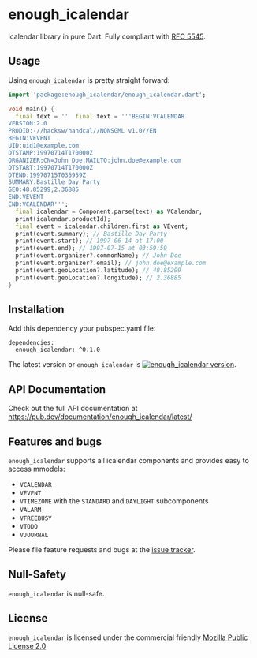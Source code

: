 # enough_icalendar
icalendar library in pure Dart. Fully compliant with [RFC 5545](https://datatracker.ietf.org/doc/html/rfc5545).

## Usage

Using `enough_icalendar` is pretty straight forward:

```dart
import 'package:enough_icalendar/enough_icalendar.dart';

void main() {
  final text = ''  final text = '''BEGIN:VCALENDAR
VERSION:2.0
PRODID:-//hacksw/handcal//NONSGML v1.0//EN
BEGIN:VEVENT
UID:uid1@example.com
DTSTAMP:19970714T170000Z
ORGANIZER;CN=John Doe:MAILTO:john.doe@example.com
DTSTART:19970714T170000Z
DTEND:19970715T035959Z
SUMMARY:Bastille Day Party
GEO:48.85299;2.36885
END:VEVENT
END:VCALENDAR''';
  final icalendar = Component.parse(text) as VCalendar;
  print(icalendar.productId);
  final event = icalendar.children.first as VEvent;
  print(event.summary); // Bastille Day Party
  print(event.start); // 1997-06-14 at 17:00
  print(event.end); // 1997-07-15 at 03:59:59
  print(event.organizer?.commonName); // John Doe
  print(event.organizer?.email); // john.doe@example.com
  print(event.geoLocation?.latitude); // 48.85299
  print(event.geoLocation?.longitude); // 2.36885
}
```

## Installation
Add this dependency your pubspec.yaml file:

```
dependencies:
  enough_icalendar: ^0.1.0
```
The latest version or `enough_icalendar` is [![enough_icalendar version](https://img.shields.io/pub/v/enough_icalendar.svg)](https://pub.dartlang.org/packages/enough_icalendar).



## API Documentation
Check out the full API documentation at https://pub.dev/documentation/enough_icalendar/latest/


## Features and bugs

`enough_icalendar` supports all icalendar components and provides easy to access mmodels:
* `VCALENDAR` 
* `VEVENT` 
* `VTIMEZONE` with the `STANDARD` and `DAYLIGHT` subcomponents
* `VALARM`
* `VFREEBUSY`
* `VTODO`
* `VJOURNAL`


Please file feature requests and bugs at the [issue tracker][tracker].

[tracker]: https://github.com/Enough-Software/enough_icalendar/issues

## Null-Safety
`enough_icalendar` is null-safe.

## License
`enough_icalendar` is licensed under the commercial friendly [Mozilla Public License 2.0](LICENSE)

